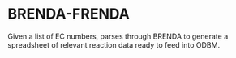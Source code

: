 # BRENDA-FRENDA
Given a list of EC numbers, parses through BRENDA to generate a spreadsheet of relevant reaction data ready to feed into ODBM.
